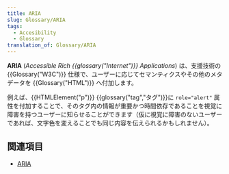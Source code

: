 ```yaml
---
title: ARIA
slug: Glossary/ARIA
tags:
  - Accesibility
  - Glossary
translation_of: Glossary/ARIA
---
```

<p><strong>ARIA</strong> (<em>Accessible Rich {{glossary("Internet")}} Applications</em>) は、支援技術の {{Glossary("W3C")}} 仕様で、ユーザーに応じてセマンティクスやその他のメタデータを {{Glossary("HTML")}} へ付加します。</p>

<p>例えば、{{HTMLElement("p")}} {{glossary("tag","タグ")}}に <code>role="alert"</code> 属性を付加することで、そのタグ内の情報が重要かつ時間依存であることを視覚に障害を持つユーザーに知らせることができます（仮に視覚に障害のないユーザーであれば、文字色を変えることでも同じ内容を伝えられるかもしれません）。</p>

<h2 id="関連項目">関連項目</h2>

<ul>
 <li><a href="/ja/docs/Web/Accessibility/ARIA">ARIA</a></li>
</ul>
